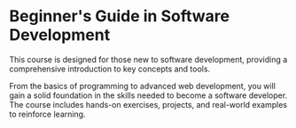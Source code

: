 # Beginner's Guide in Software Development

This course is designed for those new to software development, providing a comprehensive introduction to key concepts and tools. 

From the basics of programming to advanced web development, you will gain a solid foundation in the skills needed to become a software developer. The course includes hands-on exercises, projects, and real-world examples to reinforce learning.
